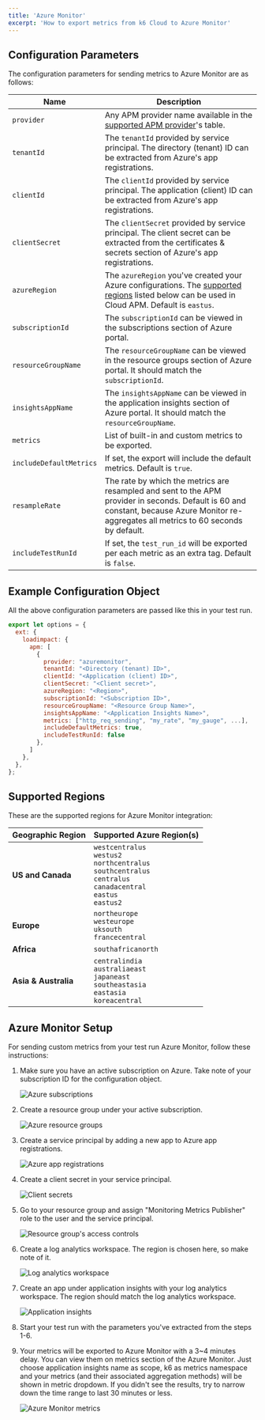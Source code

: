 ```yaml
---
title: 'Azure Monitor'
excerpt: 'How to export metrics from k6 Cloud to Azure Monitor'
---
```


## Configuration Parameters

The configuration parameters for sending metrics to Azure Monitor are as follows:

| Name                    | Description                                                                                                                                                                                |
| ----------------------- | ------------------------------------------------------------------------------------------------------------------------------------------------------------------------------------------ |
| `provider`              | Any APM provider name available in the [supported APM provider](/cloud/integrations/cloud-apm#supported-apm-providers)'s table.                                                            |
| `tenantId`              | The `tenantId` provided by service principal. The directory (tenant) ID can be extracted from Azure's app registrations.                                                                   |
| `clientId`              | The `clientId` provided by service principal. The application (client) ID can be extracted from Azure's app registrations.                                                                 |
| `clientSecret`          | The `clientSecret` provided by service principal. The client secret can be extracted from the certificates & secrets section of Azure's app registrations.                                 |
| `azureRegion`           | The `azureRegion` you've created your Azure configurations. The [supported regions](#supported-regions) listed below can be used in Cloud APM. Default is `eastus`.                        |
| `subscriptionId`        | The `subscriptionId` can be viewed in the subscriptions section of Azure portal.                                                                                                           |
| `resourceGroupName`     | The `resourceGroupName` can be viewed in the resource groups section of Azure portal. It should match the `subscriptionId`.                                                                |
| `insightsAppName`       | The `insightsAppName` can be viewed in the application insights section of Azure portal. It should match the `resourceGroupName`.                                                          |
| `metrics`               | List of built-in and custom metrics to be exported.                                                                                                                                        |
| `includeDefaultMetrics` | If set, the export will include the default metrics. Default is `true`.                                                                                                                    |
| `resampleRate`          | The rate by which the metrics are resampled and sent to the APM provider in seconds. Default is 60 and constant, because Azure Monitor re-aggregates all metrics to 60 seconds by default. |
| `includeTestRunId`      | If set, the `test_run_id` will be exported per each metric as an extra tag. Default is `false`.                                                                                            |

## Example Configuration Object

All the above configuration parameters are passed like this in your test run.

```javascript
export let options = {
  ext: {
    loadimpact: {
      apm: [
        {
          provider: "azuremonitor",
          tenantId: "<Directory (tenant) ID>",
          clientId: "<Application (client) ID>",
          clientSecret: "<Client secret>",
          azureRegion: "<Region>",
          subscriptionId: "<Subscription ID>",
          resourceGroupName: "<Resource Group Name>",
          insightsAppName: "<Application Insights Name>",
          metrics: ["http_req_sending", "my_rate", "my_gauge", ...],
          includeDefaultMetrics: true,
          includeTestRunId: false
        },
      ]
    },
  },
};
```

## Supported Regions

These are the supported regions for Azure Monitor integration:

| Geographic Region    | Supported Azure Region(s)                                                                                                              |
| -------------------- | -------------------------------------------------------------------------------------------------------------------------------------- |
| **US and Canada**    | `westcentralus`<br/>`westus2`<br/>`northcentralus`<br/>`southcentralus`<br/>`centralus`<br/>`canadacentral`<br/>`eastus`<br/>`eastus2` |
| **Europe**           | `northeurope`<br/>`westeurope`<br/>`uksouth`<br/>`francecentral`                                                                       |
| **Africa**           | `southafricanorth`                                                                                                                     |
| **Asia & Australia** | `centralindia`<br/>`australiaeast`<br/>`japaneast`<br/>`southeastasia`<br/>`eastasia`<br/>`koreacentral`                               |

## Azure Monitor Setup

For sending custom metrics from your test run Azure Monitor, follow these instructions:

1. Make sure you have an active subscription on Azure. Take note of your subscription ID for the configuration object.

    ![Azure subscriptions](images/azure-subscriptions.png)
2. Create a resource group under your active subscription.

    ![Azure resource groups](images/azure-resource-groups.png)
3. Create a service principal by adding a new app to Azure app registrations.

    ![Azure app registrations](images/azure-app-registrations.png)
4. Create a client secret in your service principal.

    ![Client secrets](images/client-secrets.png)
5. Go to your resource group and assign "Monitoring Metrics Publisher" role to the user and the service principal.

    ![Resource group's access controls](images/rg-access-controls.png)
6. Create a log analytics workspace. The region is chosen here, so make note of it.

    ![Log analytics workspace](images/azure-log-analytics-workspace.png)
7. Create an app under application insights with your log analytics workspace. The region should match the log analytics workspace.

    ![Application insights](images/azure-application-insights.png)
8. Start your test run with the parameters you've extracted from the steps 1-6.
9. Your metrics will be exported to Azure Monitor with a 3~4 minutes delay. You can view them on metrics section of the Azure Monitor. Just choose application insights name as scope, k6 as metrics namespace and your metrics (and their associated aggregation methods) will be shown in metric dropdown. If you didn't see the results, try to narrow down the time range to last 30 minutes or less.

    ![Azure Monitor metrics](images/azure-monitor.png)
